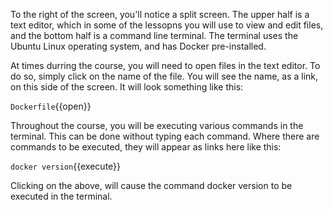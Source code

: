 To the right of the screen, you'll notice a split screen.  The upper half is a
text editor, which in some of the lessopns you will use to view and edit files,
and the bottom half is a command line terminal.  The terminal uses the Ubuntu
Linux operating system, and has Docker pre-installed.  

At times durring the course, you will need to open files in the text editor. 
To do so, simply click on the name of the file.  You will see the name, 
as a link, on this side of the screen.  It will look something like this:

`Dockerfile`{{open}}


Throughout the course, you will be executing various commands in the terminal.
This can be done without typing each command.  Where there are commands to
be executed, they will appear as links here like this:

`docker version`{{execute}}

Clicking on the above, will cause the command docker version to be executed
in the terminal. 
